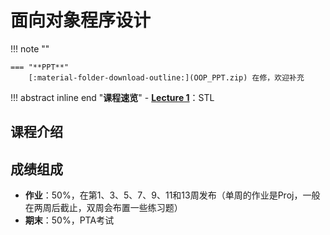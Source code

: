 # **面向对象程序设计**

!!! note ""    
    
    === "**PPT**"
        [:material-folder-download-outline:](OOP_PPT.zip) 在修，欢迎补充

!!! abstract inline end "**课程速览**"
    - [**Lecture 1**](OOP_1.md)：STL

## **课程介绍**



## **成绩组成**

- **作业**：50%，在第1、3、5、7、9、11和13周发布（单周的作业是Proj，一般在两周后截止，双周会布置一些练习题）
- **期末**：50%，PTA考试